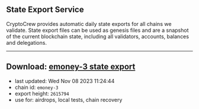 ## State Export Service
CryptoCrew provides automatic daily state exports for all chains we validate. State export files can be used as genesis files and are a snapshot of the current blockchain state, including all validators, accounts, balances and delegations.

---
**Download: [emoney-3 state export](https://dl.ccvalidators.com/SERVICE/emoney/emoney-3_export_2615794.json)**
---

- last updated: Wed Nov 08 2023 11:24:44
- chain id: `emoney-3`
- export height: `2615794`
- use for: airdrops, local tests, chain recovery

